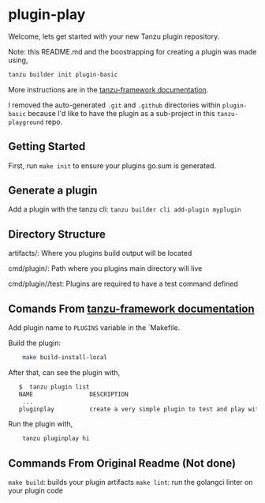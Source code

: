 # plugin-play

Welcome, lets get started with your new Tanzu plugin repository.

Note: this README.md and the boostrapping for creating a plugin was made using,

```bash
tanzu builder init plugin-basic
```

More instructions are in the [tanzu-framework documentation](https://github.com/vmware-tanzu/tanzu-framework/blob/main/docs/cli/plugin_implementation_guide.md).

I removed the auto-generated `.git` and `.github` directories within `plugin-basic` because I'd like to have the plugin as a sub-project in this `tanzu-playground` repo.

## Getting Started

First, run `make init` to ensure your plugins go.sum is generated.

## Generate a plugin

Add a plugin with the tanzu cli: `tanzu builder cli add-plugin myplugin`

## Directory Structure

artifacts/: Where you plugins build output will be located

cmd/plugin/<plugin>: Path where you plugins main directory will live

cmd/plugin/<plugin>/test: Plugins are required to have a test command defined

## Comands From [tanzu-framework documentation](https://github.com/vmware-tanzu/tanzu-framework/blob/main/docs/cli/plugin_implementation_guide.md#bootstrap-a-new-cli-plugin)

Add plugin name to `PLUGINS` variable in the `Makefile.

Build the plugin:

```bash
    make build-install-local
```

After that, can see the plugin with,

```bash
   $  tanzu plugin list
   NAME                DESCRIPTION                                                        SCOPE       DISCOVERY              VERSION      STATUS     
    ... 
   pluginplay          create a very simple plugin to test and play with.                 Standalone                         v0.0.1       installed  
```

Run the plugin with,

```bash
    tanzu pluginplay hi
```

## Commands From Original Readme (Not done)

`make build`: builds your plugin artifacts
`make lint`: run the golangci linter on your plugin code

